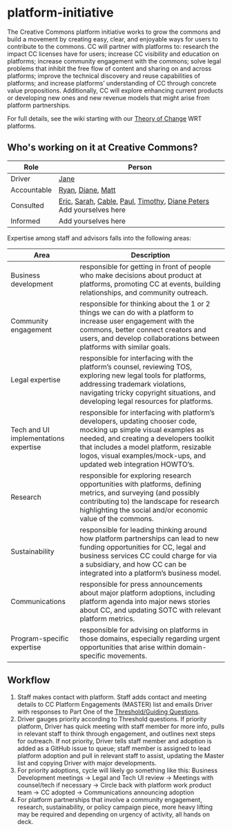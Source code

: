 # platform-initiative

The Creative Commons platform initiative works to grow the commons and build a movement by creating easy, clear, and enjoyable ways for users to contribute to the commons. CC will partner with platforms to: research the impact CC licenses have for users; increase CC visibility and education on platforms; increase community engagement with the commons; solve legal problems that inhibit the free flow of content and sharing on and across platforms; improve the technical discovery and reuse capabilities of platforms; and increase platforms’ understanding of CC through concrete value propositions. Additionally, CC will explore enhancing current products or developing new ones and new revenue models that might arise from platform partnerships. 

For full details, see the wiki starting with our [Theory of Change](https://github.com/creativecommons/platform-initiative/wiki/0:--Theory-of-Change) WRT platforms.


## Who's working on it at Creative Commons?

| Role  | Person |
| ------------- | ------------- |
| Driver  | [Jane](https://github.com/janeatcc)  |
| Accountable  | [Ryan](https://github.com/ryanmerkley), [Diane](https://github.com/peterspdx), [Matt](https://github.com/mattl)  |
| Consulted | [Eric](https://github.com/ericsteuer), [Sarah](https://github.com/sarahpearson), [Cable](https://github.com/cablegreen), [Paul](https://github.com/pgstacey), [Timothy](https://github.com/tvol), [Diane Peters](https://github.com/peterspdx) Add yourselves here |
| Informed | Add yourselves here |


Expertise among staff and advisors falls into the following areas:

| Area | Description |
| ------------- | ------------- |
| Business development | responsible for getting in front of people who make decisions about product at platforms, promoting CC at events, building relationships, and community outreach. |
| Community engagement | responsible for thinking about the 1 or 2 things we can do with a platform to increase user engagement with the commons, better connect creators and users, and develop collaborations between platforms with similar goals. |
| Legal expertise | responsible for interfacing with the platform’s counsel, reviewing TOS, exploring new legal tools for platforms, addressing trademark violations, navigating tricky copyright situations, and developing legal resources for platforms. |
| Tech and UI implementations expertise | responsible for interfacing with platform’s developers, updating chooser code, mocking up simple visual examples as needed, and creating a developers toolkit that includes a model platform, resizable logos, visual examples/mock-ups, and updated web integration HOWTO’s. |
| Research | responsible for exploring research opportunities with platforms, defining metrics, and surveying (and possibly contributing to) the landscape for research highlighting the social and/or economic value of the commons. |
| Sustainability | responsible for leading thinking around how platform partnerships can lead to new funding opportunities for CC, legal and business services CC could charge for via a subsidiary, and how CC can be integrated into a platform’s business model. |
| Communications | responsible for press announcements about major platform adoptions, including platform agenda into major news stories about CC, and updating SOTC with relevant platform metrics. |
| Program-specific expertise | responsible for advising on platforms in those domains, especially regarding urgent opportunities that arise within domain-specific movements. |

## Workflow
1. Staff makes contact with platform. Staff adds contact and meeting details to CC Platform Engagements (MASTER) list and emails Driver with responses to Part One of the [Threshold/Guiding Questions](https://github.com/creativecommons/platform-initiative/wiki/5:--Threshold-Guiding-Questions). 
1. Driver gauges priority according to Threshold questions. If priority platform, Driver has quick meeting with staff member for more info, pulls in relevant staff to think through engagement, and outlines next steps for outreach. If not priority, Driver tells staff member and adoption is added as a GitHub issue to queue; staff member is assigned to lead platform adoption and pull in relevant staff to assist, updating the Master list and copying Driver with major developments. 
1. For priority adoptions, cycle will likely go something like this: Business Development meetings → Legal and Tech UI review → Meetings with counsel/tech if necessary → Circle back with platform work product team → CC adopted → Communications announcing adoption
1. For platform partnerships that involve a community engagement, research, sustainability, or policy campaign piece, more heavy lifting may be required and depending on urgency of activity, all hands on deck.
